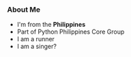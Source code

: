 ### About Me
- I'm from the **Philippines**
- Part of Python Philippines Core Group
- I am a runner
- I am a singer?
